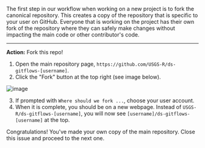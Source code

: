 The first step in our workflow when working on a new project is to fork the canonical repository. This creates a copy of the repository that is specific to your user on GitHub. Everyone that is working on the project has their own fork of the repository where they can safely make changes without impacting the main code or other contributor's code.

----
**Action:** Fork this repo!

1. Open the main repository page, `https://github.com/USGS-R/ds-gitflows-[username]`.
2. Click the "Fork" button at the top right (see image below).

![image](https://user-images.githubusercontent.com/13220910/81218905-94147a80-8fa4-11ea-9685-09ae5b335bdf.png)

3. If prompted with `Where should we fork ...`, choose your user account.
4. When it is complete, you should be on a new webpage. Instead of `USGS-R/ds-gitflows-[username]`, you will now see `[username]/ds-gitflows-[username]` at the top.

Congratulations! You've made your own copy of the main repository. Close this issue and proceed to the next one.
